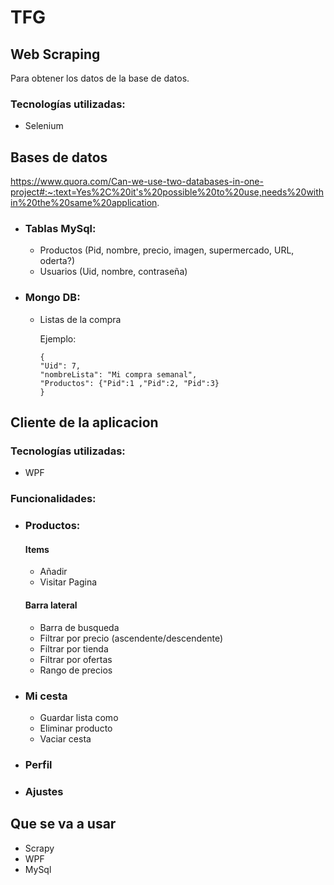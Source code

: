 # TFG



## Web Scraping
Para obtener los datos de la base de datos.


### Tecnologías utilizadas:
+ Selenium

## Bases de datos
https://www.quora.com/Can-we-use-two-databases-in-one-project#:~:text=Yes%2C%20it's%20possible%20to%20use,needs%20within%20the%20same%20application.

  + ### Tablas MySql:

    + Productos (Pid, nombre, precio, imagen, supermercado, URL, oderta?)
    + Usuarios (Uid, nombre, contraseña)

  + ### Mongo DB:
    + Listas de la compra

      Ejemplo:
    
          {
          "Uid": 7,
          "nombreLista": "Mi compra semanal",
          "Productos": {"Pid":1 ,"Pid":2, "Pid":3}
          }

## Cliente de la aplicacion
### Tecnologías utilizadas:
+ WPF

### Funcionalidades:

+ ### Productos:
  #### Items
  
  + Añadir
  + Visitar Pagina

  #### Barra lateral

  + Barra de busqueda
  + Filtrar por precio (ascendente/descendente)
  + Filtrar por tienda
  + Filtrar por ofertas
  + Rango de precios
  

  
+ ### Mi cesta

   + Guardar lista como
   + Eliminar producto
   + Vaciar cesta
  
+ ### Perfil
+ ### Ajustes



## Que se va a usar

+ Scrapy
+ WPF
+ MySql 
